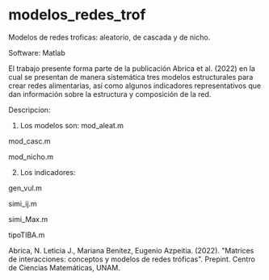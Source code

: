 # modelos_redes_trof
Modelos de redes troficas: aleatorio, de cascada y de nicho.

Software: Matlab

El trabajo presente forma parte de la publicación Abrica et al. (2022) en la cual se presentan de manera sistemática tres modelos estructurales para crear redes alimentarias, así como algunos indicadores representativos que dan información sobre la estructura y composición de la red.

Descripcion:
1. Los modelos son:
  mod_aleat.m

  mod_casc.m

  mod_nicho.m


2. Los indicadores:

  gen_vul.m

  simi_ij.m

  simi_Max.m

  tipoTIBA.m




Abrica, N. Leticia J., Mariana Benítez, Eugenio Azpeitia. (2022). "Matrices de interacciones: conceptos y modelos de redes tróficas". Prepint. Centro de Ciencias Matemáticas, UNAM.

